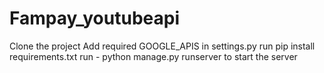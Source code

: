 # Fampay_youtubeapi
Clone the project
Add required GOOGLE_APIS in settings.py
run pip install requirements.txt
run - python manage.py runserver to start the server
